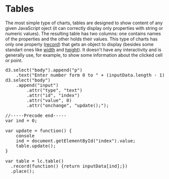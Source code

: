 Tables
======

The most simple type of charts, tables are designed to show content of any given JavaScript oject
(it can correctly display only properties with string or numeric values). The resulting table has 
two columns: one contains names of the properties and the other holds their values. This type of
charts has only one property ([record]()) that gets an object to display (besides some standart
ones like [width](chart) and [height]()). It doesn't have any interactivity and is generally
use, for example, to show some information about the clicked cell or point.

<pre class = "tiy" fitHeight = "true" 
  tiy-preload="../src/linked-charts.min.js;../src/data/inputdata.js;../src/linked-charts.css">
d3.select("body").append("p")
	.text("Enter number form 0 to " + (inputData.length - 1));
d3.select("body")
	.append("input")
		.attr("type", "text")
		.attr("id", "index")
		.attr("value", 0)
		.attr("onchange", "update();");

//-----Precode end-----
var ind = 0;

var update = function() {
	console
	ind = document.getElementById("index").value;
	table.update();
}

var table = lc.table()
  .record(function() {return inputData[ind];})
  .place();
</pre>